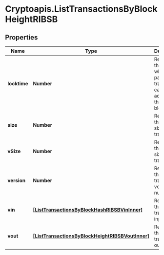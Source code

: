 # Cryptoapis.ListTransactionsByBlockHeightRIBSB

## Properties

Name | Type | Description | Notes
------------ | ------------- | ------------- | -------------
**locktime** | **Number** | Represents the time at which a particular transaction can be added to the blockchain. | 
**size** | **Number** | Represents the total size of this transaction. | 
**vSize** | **Number** | Represents the virtual size of this transaction. | 
**version** | **Number** | Represents the transaction version number. | 
**vin** | [**[ListTransactionsByBlockHashRIBSBVinInner]**](ListTransactionsByBlockHashRIBSBVinInner.md) | Represents the transaction inputs. | 
**vout** | [**[ListTransactionsByBlockHeightRIBSBVoutInner]**](ListTransactionsByBlockHeightRIBSBVoutInner.md) | Represents the transaction outputs. | 


